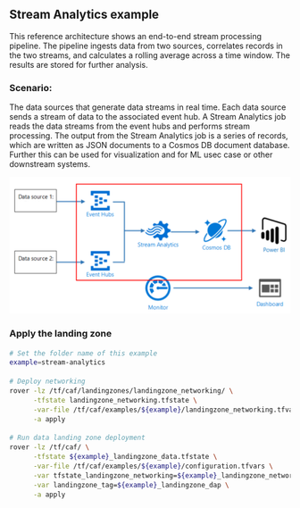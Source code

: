 ## Stream Analytics example

This reference architecture shows an end-to-end stream processing pipeline. The pipeline ingests data from two sources, correlates records in the two streams, and calculates a rolling average across a time window. The results are stored for further analysis.

### Scenario:
The data sources that generate data streams in real time. Each data source sends a stream of data to the associated event hub.
A Stream Analytics job reads the data streams from the event hubs and performs stream processing.
The output from the Stream Analytics job is a series of records, which are written as JSON documents to a Cosmos DB document database.
Further this can be used for visualization and for ML usec case or other downstream systems. 

![Example Architecture](../../_images/stream-analytics.PNG)

### Apply the landing zone
```bash
# Set the folder name of this example
example=stream-analytics

# Deploy networking
rover -lz /tf/caf/landingzones/landingzone_networking/ \
      -tfstate landingzone_networking.tfstate \
      -var-file /tf/caf/examples/${example}/landingzone_networking.tfvars \
      -a apply
	  
# Run data landing zone deployment
rover -lz /tf/caf/ \
      -tfstate ${example}_landingzone_data.tfstate \
      -var-file /tf/caf/examples/${example}/configuration.tfvars \
      -var tfstate_landingzone_networking=${example}_landingzone_networking.tfstate \
      -var landingzone_tag=${example}_landingzone_dap \
      -a apply
	  
```
